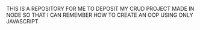 THIS IS A REPOSITORY FOR ME TO DEPOSIT MY CRUD PROJECT MADE IN NODE SO THAT I CAN REMEMBER HOW TO CREATE AN OOP USING ONLY JAVASCRIPT
